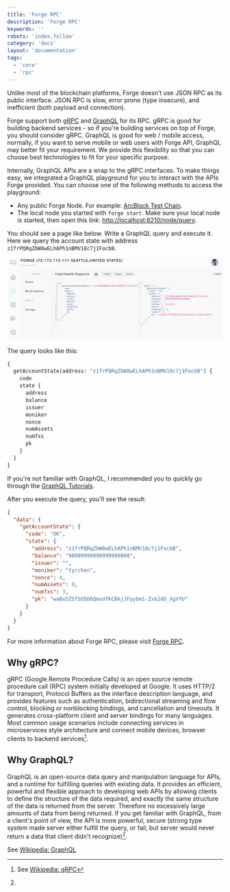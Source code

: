 ```yaml
---
title: 'Forge RPC'
description: 'Forge RPC'
keywords: ''
robots: 'index,follow'
category: 'docs'
layout: 'documentation'
tags:
  - 'core'
  - 'rpc'
---
```


Unlike most of the blockchain platforms, Forge doesn't use JSON RPC as its public interface. JSON RPC is slow, error prone (type insecure), and inefficient (both payload and connection).

Forge support both [gRPC](https://grpc.io/) and [GraphQL](https://graphql.org/) for its RPC. gRPC is good for building backend services - so if you're building services on top of Forge, you should consider gRPC. GraphQL is good for web / mobile access, normally, if you want to serve mobile or web users with Forge API, GraphQL may better fit your requirement. We provide this flexibility so that you can choose best technologies to fit for your specific purpose.

Internally, GraphQL APIs are a wrap to the gRPC interfaces. To make things easy, we integrated a GraphQL playground for you to interact with the APIs Forge provided. You can choose one of the following methods to access the playground:

- Any public Forge Node. For example: [ArcBlock Test Chain](http://abt-test.arcblock.co:8210/node/query).
- The local node you started with `forge start`. Make sure your local node is started, then open this link: [http://localhost:8210/node/query](http://localhost:8210/node/query).

You should see a page like below. Write a GraphQL query and execute it. Here we query the account state with address `z1frPQRqZbW8wELhAPh1nBMV18c7j1FocbB`.

![Forge GraphQL Playground](../assets/images/forge_playground.jpg)

The query looks like this:

```graphql
{
  getAccountState(address: "z1frPQRqZbW8wELhAPh1nBMV18c7j1FocbB") {
    code
    state {
      address
      balance
      issuer
      moniker
      nonce
      numAssets
      numTxs
      pk
    }
  }
}
```

If you're not familiar with GraphQL, I recommended you to quickly go through the [GraphQL Tutorials](https://www.graphql.com/tutorials/).

After you execute the query, you'll see the result:

```json
{
  "data": {
    "getAccountState": {
      "code": "OK",
      "state": {
        "address": "z1frPQRqZbW8wELhAPh1nBMV18c7j1FocbB",
        "balance": "98999999999999999000",
        "issuer": "",
        "moniker": "tyrchen",
        "nonce": 4,
        "numAssets": 0,
        "numTxs": 3,
        "pk": "waBx5ZSTSO5DOQmvUfKCBkjJFpybm1-Zxk2dO_XgVYU"
      }
    }
  }
}
```

For more information about Forge RPC, please visit [Forge RPC](../rpc/).

## Why gRPC?

gRPC (Google Remote Procedure Calls) is an open source remote procedure call (RPC) system initially developed at Google. It uses HTTP/2 for transport, Protocol Buffers as the interface description language, and provides features such as authentication, bidirectional streaming and flow control, blocking or nonblocking bindings, and cancellation and timeouts. It generates cross-platform client and server bindings for many languages. Most common usage scenarios include connecting services in microservices style architecture and connect mobile devices, browser clients to backend services[^1].

[^1]: See [Wikipedia: gRPC](https://en.wikipedia.org/wiki/GRPC)

## Why GraphQL?

GraphQL is an open-source data query and manipulation language for APIs, and a runtime for fulfilling queries with existing data. It provides an efficient, powerful and flexible approach to developing web APIs by allowing clients to define the structure of the data required, and exactly the same structure of the data is returned from the server. Therefore no excessively large amounts of data from being returned. If you get familiar with GraphQL, from a client's point of view, the API is more powerful, secure (strong type system made server either fulfill the query, or fail, but server would never return a data that client didn't recognize)[^2].

[^2]:

  See [Wikipedia: GraphQL](<[https://en.wikipedia.org/wiki/GRPC](https://en.wikipedia.org/wiki/GraphQL)>)
